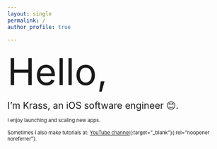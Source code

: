 ```yaml
---
layout: single
permalink: /
author_profile: true

---
```




<span style="font-size:6em;">Hello,</span>

<span style="font-size:1.5em;">I’m Krass, an iOS software engineer 😊.</span> 



<span style="font-size:0.8em;"> I enjoy launching and scaling new apps.
    <br> 
    <br>
  Sometimes I also make tutorials at: [YouTube channel](https://www.youtube.com/channel/UCSMxuZP6KUb_i9F-K1LAtrw){:target="_blank"}{:rel="noopener noreferrer"}.
</span> 
